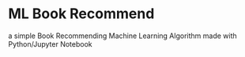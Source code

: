 # ML Book Recommend

a simple Book Recommending Machine Learning Algorithm made with Python/Jupyter Notebook